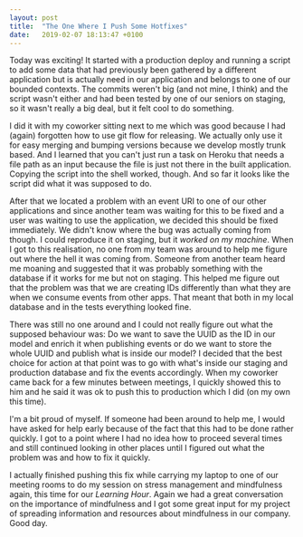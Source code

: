 ```yaml
---
layout: post
title:  "The One Where I Push Some Hotfixes"
date:   2019-02-07 18:13:47 +0100
---
```


Today was exciting! It started with a production deploy and running a script to add some data that had previously been gathered by a different application but is actually need in our application and belongs to one of our bounded contexts. The commits weren't big (and not mine, I think) and the script wasn't either and had been tested by one of our seniors on staging, so it wasn't really a big deal, but it felt cool to do something.

I did it with my coworker sitting next to me which was good because I had (again) forgotten how to use git flow for releasing. We actually only use it for easy merging and bumping versions because we develop mostly trunk based. And I learned that you can't just run a task on Heroku that needs a file path as an input because the file is just not there in the built application. Copying the script into the shell worked, though. And so far it looks like the script did what it was supposed to do.

After that we located a problem with an event URI to one of our other applications and since another team was waiting for this to be fixed and a user was waiting to use the application, we decided this should be fixed immediately. We didn't know where the bug was actually coming from though. I could reproduce it on staging, but it *worked on my machine*. When I got to this realisation, no one from my team was around to help me figure out where the hell it was coming from. Someone from another team heard me moaning and suggested that it was probably something with the database if it works for me but not on staging. This helped me figure out that the problem was that we are creating IDs differently than what they are when we consume events from other apps. That meant that both in my local database and in the tests everything looked fine.

There was still no one around and I could not really figure out what the supposed behaviour was: Do we want to save the UUID as the ID in our model and enrich it when publishing events or do we want to store the whole UUID and publish what is inside our model? I decided that the best choice for action at that point was to go with what's inside our staging and production database and fix the events accordingly. When my coworker came back for a few minutes between meetings, I quickly showed this to him and he said it was ok to push this to production which I did (on my own this time).

I'm a bit proud of myself. If someone had been around to help me, I would have asked for help early because of the fact that this had to be done rather quickly. I got to a point where I had no idea how to proceed several times and still continued looking in other places until I figured out what the problem was and how to fix it quickly.

I actually finished pushing this fix while carrying my laptop to one of our meeting rooms to do my session on stress management and mindfulness again, this time for our *Learning Hour*. Again we had a great conversation on the importance of mindfulness and I got some great input for my project of spreading information and resources about mindfulness in our company. Good day. 
